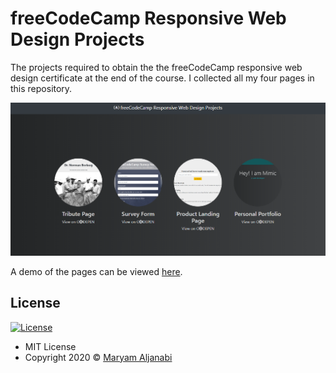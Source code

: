 # freeCodeCamp Responsive Web Design Projects

The projects required to obtain the the freeCodeCamp responsive web design certificate at the end of the course. I collected all my four pages in this repository.

![project](screenshot.png)

A demo of the pages can be viewed [here](https://maryam-aljanabi.github.io/fcc-responsive-web-design/.).

## License

[![License](https://img.shields.io/:License-MIT-blue.svg?style=flat-square)](http://badges.mit-license.org)

- MIT License
- Copyright 2020 © [Maryam Aljanabi](https://github.com/maryam-aljanabi)
